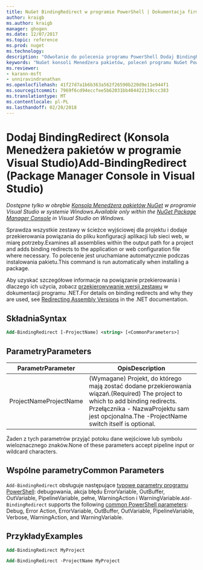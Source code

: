 ```yaml
---
title: NuGet BindingRedirect w programie PowerShell | Dokumentacja firmy Microsoft
author: kraigb
ms.author: kraigb
manager: ghogen
ms.date: 12/07/2017
ms.topic: reference
ms.prod: nuget
ms.technology: 
description: "Odwołanie do polecenia programu PowerShell Dodaj BindingRedirect w konsoli Menedżera pakietów NuGet w programie Visual Studio."
keywords: "NuGet konsoli Menedżera pakietów, poleceń programu NuGet Powershell NuGet w programie PowerShell, Dodaj BindingRedirect"
ms.reviewer:
- karann-msft
- unniravindranathan
ms.openlocfilehash: 41f27d7a1b6b363a562f26590b220d9e11e944f1
ms.sourcegitcommit: 7969f6cd94eccfee5b62031bb404422139ccc383
ms.translationtype: MT
ms.contentlocale: pl-PL
ms.lasthandoff: 02/20/2018
---
```

# <a name="add-bindingredirect-package-manager-console-in-visual-studio"></a><span data-ttu-id="fc61c-104">Dodaj BindingRedirect (Konsola Menedżera pakietów w programie Visual Studio)</span><span class="sxs-lookup"><span data-stu-id="fc61c-104">Add-BindingRedirect (Package Manager Console in Visual Studio)</span></span>

<span data-ttu-id="fc61c-105">*Dostępne tylko w obrębie [Konsola Menedżera pakietów NuGet](package-manager-console.md) w programie Visual Studio w systemie Windows.*</span><span class="sxs-lookup"><span data-stu-id="fc61c-105">*Available only within the [NuGet Package Manager Console](package-manager-console.md) in Visual Studio on Windows.*</span></span>

<span data-ttu-id="fc61c-106">Sprawdza wszystkie zestawy w ścieżce wyjściowej dla projektu i dodaje przekierowania powiązania do pliku konfiguracji aplikacji lub sieci web, w miarę potrzeby.</span><span class="sxs-lookup"><span data-stu-id="fc61c-106">Examines all assemblies within the output path for a project and adds binding redirects to the application or web configuration file where necessary.</span></span> <span data-ttu-id="fc61c-107">To polecenie jest uruchamiane automatycznie podczas instalowania pakietu.</span><span class="sxs-lookup"><span data-stu-id="fc61c-107">This command is run automatically when installing a package.</span></span>

<span data-ttu-id="fc61c-108">Aby uzyskać szczegółowe informacje na powiązanie przekierowania i dlaczego ich użycia, zobacz [przekierowywanie wersji zestawu](/dotnet/framework/configure-apps/redirect-assembly-versions) w dokumentacji programu .NET.</span><span class="sxs-lookup"><span data-stu-id="fc61c-108">For details on binding redirects and why they are used, see [Redirecting Assembly Versions](/dotnet/framework/configure-apps/redirect-assembly-versions) in the .NET documentation.</span></span>

## <a name="syntax"></a><span data-ttu-id="fc61c-109">Składnia</span><span class="sxs-lookup"><span data-stu-id="fc61c-109">Syntax</span></span>

```ps
Add-BindingRedirect [-ProjectName] <string> [<CommonParameters>]
```

## <a name="parameters"></a><span data-ttu-id="fc61c-110">Parametry</span><span class="sxs-lookup"><span data-stu-id="fc61c-110">Parameters</span></span>

| <span data-ttu-id="fc61c-111">Parametr</span><span class="sxs-lookup"><span data-stu-id="fc61c-111">Parameter</span></span> | <span data-ttu-id="fc61c-112">Opis</span><span class="sxs-lookup"><span data-stu-id="fc61c-112">Description</span></span> |
| --- | --- |
| <span data-ttu-id="fc61c-113">ProjectName</span><span class="sxs-lookup"><span data-stu-id="fc61c-113">ProjectName</span></span> | <span data-ttu-id="fc61c-114">(Wymagane) Projekt, do którego mają zostać dodane przekierowania wiązań.</span><span class="sxs-lookup"><span data-stu-id="fc61c-114">(Required) The project to which to add binding redirects.</span></span> <span data-ttu-id="fc61c-115">Przełącznika - NazwaProjektu sam jest opcjonalna.</span><span class="sxs-lookup"><span data-stu-id="fc61c-115">The -ProjectName switch itself is optional.</span></span> |

<span data-ttu-id="fc61c-116">Żaden z tych parametrów przyjąć potoku dane wejściowe lub symbolu wieloznacznego znaków.</span><span class="sxs-lookup"><span data-stu-id="fc61c-116">None of these parameters accept pipeline input or wildcard characters.</span></span>

## <a name="common-parameters"></a><span data-ttu-id="fc61c-117">Wspólne parametry</span><span class="sxs-lookup"><span data-stu-id="fc61c-117">Common Parameters</span></span>

<span data-ttu-id="fc61c-118">`Add-BindingRedirect` obsługuje następujące [typowe parametry programu PowerShell](http://go.microsoft.com/fwlink/?LinkID=113216): debugowania, akcja błędu ErrorVariable, OutBuffer, OutVariable, PipelineVariable, pełne, WarningAction i WarningVariable.</span><span class="sxs-lookup"><span data-stu-id="fc61c-118">`Add-BindingRedirect` supports the following [common PowerShell parameters](http://go.microsoft.com/fwlink/?LinkID=113216): Debug, Error Action, ErrorVariable, OutBuffer, OutVariable, PipelineVariable, Verbose, WarningAction, and WarningVariable.</span></span>

## <a name="examples"></a><span data-ttu-id="fc61c-119">Przykłady</span><span class="sxs-lookup"><span data-stu-id="fc61c-119">Examples</span></span>

```ps
Add-BindingRedirect MyProject

Add-BindingRedirect -ProjectName MyProject
```